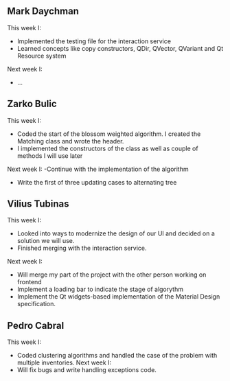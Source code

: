 ## Mark Daychman
This week I:
- Implemented the testing file for the interaction service
- Learned concepts like copy constructors, QDir, QVector, QVariant and Qt Resource system 

Next week I:
- ...

## Zarko Bulic
This week I:
- Coded the start of the blossom weighted algorithm. I created the Matching class and wrote the header. 
- I implemented the constructors of the class as well as couple of methods I will use later

Next week I:
-Continue with the implementation of the algorithm
- Write the first of three updating cases to alternating tree


## Vilius Tubinas
This week I:
- Looked into ways to modernize the design of our UI and decided on a solution we will use.
- Finished merging with the interaction service.

Next week I:
- Will merge my part of the project with the other person working on frontend
- Implement a loading bar to indicate the stage of algorythm
- Implement the Qt widgets-based implementation of the Material Design specification.

## Pedro Cabral
This week I:
  - Coded clustering algorithms and handled the case of the problem with multiple inventories.
Next week I:
  - Will fix bugs and write handling exceptions code.
